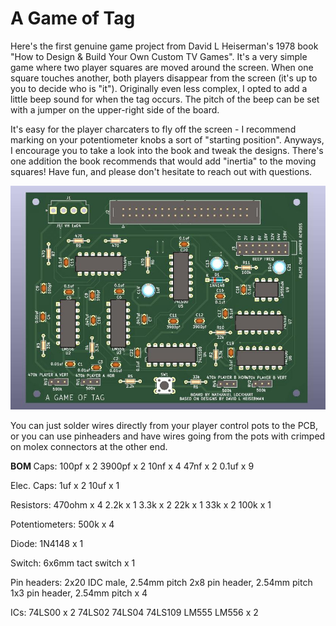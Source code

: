 # A Game of Tag
Here's the first genuine game project from David L Heiserman's 1978 book "How to Design & Build Your Own Custom TV Games". It's a very simple game where two player squares are moved around the screen. When one square touches another, both players disappear from the screen (it's up to you to decide who is "it"). Originally even less complex, I opted to add a little beep sound for when the tag occurs. The pitch of the beep can be set with a jumper on the upper-right side of the board.

It's easy for the player charcaters to fly off the screen - I recommend marking on your potentiometer knobs a sort of "starting position". Anyways, I encourage you to take a look into the book and tweak the designs. There's one addition the book recommends that would add "inertia" to the moving squares! Have fun, and please don't hesitate to reach out with questions.

![board render from KiCad](gallery/tag_Heiserman.jpg)

You can just solder wires directly from your player control pots to the PCB, or you can use pinheaders and have wires going from the pots with crimped on molex connectors at the other end. 

<b> BOM </b>
Caps:
100pf x 2
3900pf x 2
10nf x 4
47nf x 2
0.1uf x 9

Elec. Caps:
1uf x 2
10uf x 1

Resistors:
470ohm x 4
2.2k x 1
3.3k x 2
22k x 1
33k x 2
100k x 1

Potentiometers:
500k x 4

Diode:
1N4148 x 1

Switch:
6x6mm tact switch x 1

Pin headers:
2x20 IDC male, 2.54mm pitch
2x8 pin header, 2.54mm pitch
1x3 pin header, 2.54mm pitch x 4

ICs:
74LS00 x 2
74LS02
74LS04
74LS109
LM555
LM556 x 2
